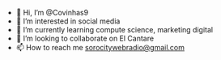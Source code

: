 - 👋 Hi, I’m @Covinhas9
- 👀 I’m interested in social media
- 🌱 I’m currently learning compute science, marketing digital
- 💞️ I’m looking to collaborate on El Cantare
- 📫 How to reach me sorocitywebradio@gmail.com

<!---
Covinhas9/Covinhas9 is a ✨ special ✨ repository because its `README.md` (this file) appears on your GitHub profile.
You can click the Preview link to take a look at your changes.
--->

